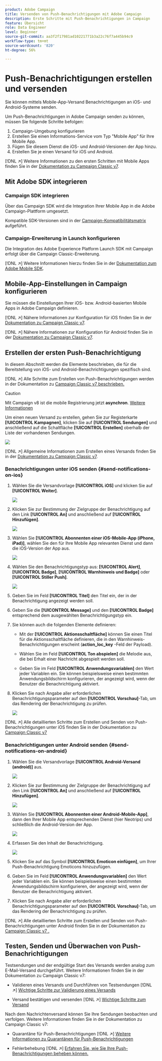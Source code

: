 ```yaml
---
product: Adobe Campaign
title: Versenden von Push-Benachrichtigungen mit Adobe Campaign
description: Erste Schritte mit Push-Benachrichtigungen in Campaign
feature: Übersicht
role: Data Engineer
level: Beginner
source-git-commit: aa3f2f17981ad10221771b3a22c76f7a445b94c9
workflow-type: tm+mt
source-wordcount: '820'
ht-degree: 56%

---
```


# Push-Benachrichtigungen erstellen und versenden

Sie können mittels Mobile-App-Versand Benachrichtigungen an iOS- und Android-Systeme senden.

Um Push-Benachrichtigungen in Adobe Campaign senden zu können, müssen Sie folgende Schritte befolgen:

1. Campaign-Umgebung konfigurieren
1. Erstellen Sie einen Informations-Service vom Typ &quot;Mobile App&quot; für Ihre Mobile App.
1. Fügen Sie diesem Dienst die iOS- und Android-Versionen der App hinzu.
1. Erstellen Sie je einen Versand für iOS und Android.

[!DNL :arrow_upper_right:] Weitere Informationen zu den ersten Schritten mit Mobile Apps finden Sie in der [Dokumentation zu Campaign Classic v7](https://experienceleague.adobe.com/docs/campaign-classic/using/sending-messages/sending-push-notifications/about-mobile-app-channel.html?lang=de).

## Mit Adobe SDK integrieren

### Campaign SDK integrieren

Über das Campaign SDK wird die Integration Ihrer Mobile App in die Adobe Campaign-Plattform umgesetzt.

Kompatible SDK-Versionen sind in der [Campaign-Kompatibilitätsmatrix](../start/compatibility-matrix.md#MobileSDK) aufgeführt.

<!--
[!DNL :arrow_upper_right:] Learn how to integrate Campaign Android and iOS SDKs with your app in [this section](../config/push-config.md)
-->


### Campaign-Erweiterung in Launch konfigurieren

Die Integration des Adobe Experience Platform Launch SDK mit Campaign erfolgt über die Campaign Classic-Erweiterung.

[!DNL :arrow_upper_right:] Weitere Informationen hierzu finden Sie in der [Dokumentation zum Adobe Mobile SDK](https://aep-sdks.gitbook.io/docs/using-mobile-extensions/adobe-campaignclassic).

## Mobile-App-Einstellungen in Campaign konfigurieren

Sie müssen die Einstellungen Ihrer iOS- bzw. Android-basierten Mobile Apps in Adobe Campaign definieren.

[!DNL :arrow_upper_right:] Nähere Informationen zur Konfiguration für iOS finden Sie in der [Dokumentation zu Campaign Classic v7](https://experienceleague.adobe.com/docs/campaign-classic/using/sending-messages/sending-push-notifications/configure-the-mobile-app/configuring-the-mobile-application.html?lang=de#sending-messages).

[!DNL :arrow_upper_right:] Nähere Informationen zur Konfiguration für Android finden Sie in der [Dokumentation zu Campaign Classic v7](https://experienceleague.adobe.com/docs/campaign-classic/using/sending-messages/sending-push-notifications/configure-the-mobile-app/configuring-the-mobile-application-android.html?lang=de#sending-messages).

## Erstellen der ersten Push-Benachrichtigung

In diesem Abschnitt werden die Elemente beschrieben, die für die Bereitstellung von iOS- und Android-Benachrichtigungen spezifisch sind.

[!DNL :arrow_upper_right:] Alle Schritte zum Erstellen von Push-Benachrichtigungen werden in der Dokumentation zu  [Campaign Classic v7 beschrieben.](https://experienceleague.adobe.com/docs/campaign-classic/using/sending-messages/sending-push-notifications/creating-notifications.html?lang=de)

>[!CAUTION]
>
>Mit Campaign v8 ist die mobile Registrierung jetzt **asynchron**. [Weitere Informationen](../dev/staging.md)

Um einen neuen Versand zu erstellen, gehen Sie zur Registerkarte **[!UICONTROL Kampagnen]**, klicken Sie auf **[!UICONTROL Sendungen]** und anschließend auf die Schaltfläche **[!UICONTROL Erstellen]** oberhalb der Liste der vorhandenen Sendungen.

![](assets/delivery_step_1.png)

[!DNL :arrow_upper_right:] Allgemeine Informationen zum Erstellen eines Versands finden Sie in der [Dokumentation zu Campaign Classic v7](https://experienceleague.adobe.com/docs/campaign-classic/using/sending-messages/key-steps-when-creating-a-delivery/steps-about-delivery-creation-steps.html?lang=de#sending-messages).

### Benachrichtigungen unter iOS senden {#send-notifications-on-ios}

1. Wählen Sie die Versandvorlage **[!UICONTROL iOS]** und klicken Sie auf **[!UICONTROL Weiter]**.

   ![](assets/push-template-ios.png)

1. Klicken Sie zur Bestimmung der Zielgruppe der Benachrichtigung auf den Link **[!UICONTROL An]** und anschließend auf **[!UICONTROL Hinzufügen]**.

   ![](assets/push-ios-select-target.png)

1. Wählen Sie **[!UICONTROL Abonnenten einer iOS-Mobile-App (iPhone, iPad)]**, wählen Sie den für Ihre Mobile App relevanten Dienst und dann die iOS-Version der App aus.

   ![](assets/push-ios-subscribers.png)

1. Wählen Sie den Benachrichtigungstyp aus: **[!UICONTROL Alert]**, **[!UICONTROL Badge]**, **[!UICONTROL Warnhinweis und Badge]** oder **[!UICONTROL Stiller Push]**.

   ![](assets/push-ios-alert.png)

1. Geben Sie im Feld **[!UICONTROL Titel]** den Titel ein, der in der Benachrichtigung angezeigt werden soll.

1. Geben Sie die **[!UICONTROL Message]** und den **[!UICONTROL Badge]** entsprechend dem ausgewählten Benachrichtigungstyp ein.

1. Sie können auch die folgenden Elemente definieren:

   * Mit der **[!UICONTROL Aktionsschaltfläche]** können Sie einen Titel für die Aktionsschaltfläche definieren, die in den Warnhinweis-Benachrichtigungen erscheint (**action_loc_key** -Feld der Payload).

   * Wählen Sie im Feld **[!UICONTROL Ton abspielen]** die Melodie aus, die bei Erhalt einer Nachricht abgespielt werden soll.

   * Geben Sie im Feld **[!UICONTROL Anwendungsvariablen]** den Wert jeder Variablen ein. Sie können beispielsweise einen bestimmten Anwendungsbildschirm konfigurieren, der angezeigt wird, wenn der Benutzer die Benachrichtigung aktiviert.

1. Klicken Sie nach Angabe aller erforderlichen Benachrichtigungsparameter auf den **[!UICONTROL Vorschau]**-Tab, um das Rendering der Benachrichtigung zu prüfen.

   ![](assets/push-ios-preview.png)

[!DNL :arrow_upper_right:] Alle detaillierten Schritte zum Erstellen und Senden von Push-Benachrichtigungen unter iOS finden Sie in der Dokumentation zu  [Campaign Classic v7](https://experienceleague.adobe.com/docs/campaign-classic/using/sending-messages/sending-push-notifications/creating-notifications.html?lang=de#sending-notifications-on-ios)

### Benachrichtigungen unter Android senden {#send-notifications-on-android}

1. Wählen Sie die Versandvorlage **[!UICONTROL Android-Versand (android)]** aus.

   ![](assets/push-template-android.png)

1. Klicken Sie zur Bestimmung der Zielgruppe der Benachrichtigung auf den Link **[!UICONTROL An]** und anschließend auf **[!UICONTROL Hinzufügen]**.

   ![](assets/push-android-select-target.png)

1. Wählen Sie **[!UICONTROL Abonnenten einer Android-Mobile-App]**, dann den Ihrer Mobile App entsprechenden Dienst (hier Neotrips) und schließlich die Android-Version der App.

   ![](assets/push-ios-subscribers.png)

1. Erfassen Sie den Inhalt der Benachrichtigung.

   ![](assets/push-android-content.png)

1. Klicken Sie auf das Symbol **[!UICONTROL Emoticon einfügen]**, um Ihrer Push-Benachrichtigung Emoticons hinzuzufügen.

1. Geben Sie im Feld **[!UICONTROL Anwendungsvariablen]** den Wert jeder Variablen ein. Sie können beispielsweise einen bestimmten Anwendungsbildschirm konfigurieren, der angezeigt wird, wenn der Benutzer die Benachrichtigung aktiviert.

1. Klicken Sie nach Angabe aller erforderlichen Benachrichtigungsparameter auf den **[!UICONTROL Vorschau]**-Tab, um das Rendering der Benachrichtigung zu prüfen.

   <!--![](assets/push-android-preview.png)-->

[!DNL :arrow_upper_right:] Alle detaillierten Schritte zum Erstellen und Senden von Push-Benachrichtigungen unter Android finden Sie in der Dokumentation zu  [Campaign Classic v7 .](https://experienceleague.adobe.com/docs/campaign-classic/using/sending-messages/sending-push-notifications/creating-notifications.html?lang=en#sending-notifications-on-android)

## Testen, Senden und Überwachen von Push-Benachrichtigungen

Testsendungen und der endgültige Start des Versands werden analog zum E-Mail-Versand durchgeführt. Weitere Informationen finden Sie in der Dokumentation zu Campaign Classic v7:

* Validieren eines Versands und Durchführen von Testsendungen
   [!DNL :arrow_upper_right:] [Wichtige Schritte zur Validierung eines Versands](https://experienceleague.adobe.com/docs/campaign-classic/using/sending-messages/key-steps-when-creating-a-delivery/steps-validating-the-delivery.html?lang=de)

* Versand bestätigen und versenden
   [!DNL :arrow_upper_right:] [Wichtige Schritte zum Versand](https://experienceleague.adobe.com/docs/campaign-classic/using/sending-messages/key-steps-when-creating-a-delivery/steps-sending-the-delivery.html?lang=en)

Nach dem Nachrichtenversand können Sie Ihre Sendungen beobachten und verfolgen. Weitere Informationen finden Sie in der Dokumentation zu Campaign Classic v7:

* Quarantäne für Push-Benachrichtigungen
   [!DNL :arrow_upper_right:] [Weitere Informationen zu Quarantänen für Push-Benachrichtigungen](https://experienceleague.adobe.com/docs/campaign-classic/using/sending-messages/monitoring-deliveries/understanding-quarantine-management.html?lang=en#push-notification-quarantines)

* Fehlerbehebung
   [!DNL :arrow_upper_right:] [Erfahren Sie, wie Sie Ihre Push-Benachrichtigungen beheben können.](https://experienceleague.adobe.com/docs/campaign-classic/using/sending-messages/sending-push-notifications/troubleshooting.html?lang=en)
